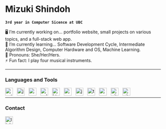 # Mizuki Shindoh

**`3rd year in Computer Sicence at UBC`**

🖥️ I’m currently working on... portfolio website, small projects on various topics, and a full-stack web app.  
🌱 I’m currently learning... Software Development Cycle, Intermediate Algorithm Design, Computer Hardware and OS, Machine Learning.  
🌿 Pronouns: She/Her/Hers.  
⚡ Fun fact: I play four musical instruments.  
<!-- ✍️ How to reach me: <a href="https://www.linkedin.com/in/mshindoh/" target=”_blank”>LinkedIn</a>.   -->


<!--
**mshindoh/mshindoh** is a ✨ _special_ ✨ repository because its `README.md` (this file) appears on your GitHub profile.

Here are some ideas to get you started:

- 🔭 I’m currently working on ...
- 🌱 I’m currently learning ...
- 👯 I’m looking to collaborate on ...
- 🤔 I’m looking for help with ...
- 💬 Ask me about ...
- 📫 How to reach me: 
- 😄 Pronouns: ...
- ⚡ Fun fact: ...
-->

---

### Languages and Tools

<img align="left" alt="python" width="25px" style="padding-right:10px;" src="https://cdn.jsdelivr.net/gh/devicons/devicon/icons/python/python-original-wordmark.svg" />
<img align="left" alt="java" width="25px" style="padding-right:10px;" src="https://cdn.jsdelivr.net/gh/devicons/devicon/icons/java/java-original.svg" />
<img align="left" alt="c" width="25px" style="padding-right:10px;" src="https://cdn.jsdelivr.net/gh/devicons/devicon/icons/c/c-original.svg" />
<img align="left" alt="cplusplus" width="25px" style="padding-right:10px;" src="https://cdn.jsdelivr.net/gh/devicons/devicon/icons/cplusplus/cplusplus-original.svg" />
<img align="left" alt="html5" width="25px" style="padding-right:10px;" src="https://cdn.jsdelivr.net/gh/devicons/devicon/icons/html5/html5-original-wordmark.svg" />
<img align="left" alt="css3" width="25px" style="padding-right:10px;" src="https://cdn.jsdelivr.net/gh/devicons/devicon/icons/css3/css3-original-wordmark.svg" />
<img align="left" alt="javascript" width="25px" style="padding-right:10px;" src="https://cdn.jsdelivr.net/gh/devicons/devicon/icons/javascript/javascript-original.svg" />
<img align="left" alt="typescript" width="25px" style="padding-right:10px;" src="https://cdn.jsdelivr.net/gh/devicons/devicon/icons/typescript/typescript-original.svg" />
<img align="left" alt="nodejs" width="25px" style="padding-right:10px;" src="https://cdn.jsdelivr.net/gh/devicons/devicon/icons/nodejs/nodejs-original-wordmark.svg" />
<img align="left" alt="git" width="25px" style="padding-right:10px;" src="https://cdn.jsdelivr.net/gh/devicons/devicon/icons/git/git-original-wordmark.svg" />
<img align="left" alt="github" width="25px" style="padding-right:10px;" src="https://cdn.jsdelivr.net/gh/devicons/devicon/icons/github/github-original.svg" />
<br />

<!-- This code references from: https://github.com/ForrestKnight/ForrestKnight -->

---

### Contact
<a href="https://www.linkedin.com/in/mshindoh/" target="_blank">
<img align="left" alt="linkrdin" width="25px" style="padding-right:10px;" src="https://cdn.jsdelivr.net/gh/devicons/devicon/icons/linkedin/linkedin-original.svg" />
</a>

